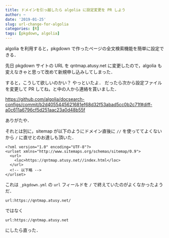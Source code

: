 ```yaml
---
title: ドメインを引っ越したら algolia に設定変更を PR しよう
author: ~
date: '2019-01-25'
slug: url-change-for-algolia
categories: [R]
tags: [pkgdown, algolia]
---
```


algolia を利用すると，pkgdown で作ったページの全文検索機能を簡単に設定できる．

先日 pkgdown サイトの URL を qntmap.atusy.net に変更したので，algolia も変えなきゃと思って改めて新規申し込みしてしまった．

すると，こうして欲しいのかい？ やっといたよ．
だったら次から設定ファイルを変更して PR してね，と中の人から連絡を貰いました．

https://github.com/algolia/docsearch-configs/commit/b2d4055445621681ef68d32f53abad5cc0b2c71f#diff-a0c611a6796cf5d251aac23a0d48b55f

ありがたや．

それとは別に，sitemap が以下のようにドメイン直後に `//` を使っててよくないから `/` に直せとのお達しも頂いた．

```{.xml}
<?xml version="1.0" encoding="UTF-8"?>
<urlset xmlns="http://www.sitemaps.org/schemas/sitemap/0.9">
  <url>
    <loc>https://qntmap.atusy.net//index.html</loc>
  </url>
  <!-- 以下略 -->
</urlset>
```

これは `_pkgdown.yml` の `url` フィールドを `/` で終えていたのがよくなかったようだ．

```{.yaml}
url:https://qntmap.atusy.net/
```

ではなく

```{.yaml}
url:https://qntmap.atusy.net
```

にしたら直った．
